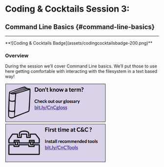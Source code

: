 # Coding & Cocktails Session 3:
## Command Line Basics {#command-line-basics}
<hr>
**![Coding & Cocktails Badge](assets/codingcocktailsbadge-200.png)**


### Overview

During the session we’ll cover Command Line basics. We’ll put those to use here getting comfortable with interacting with the filesystem in a text based way!

[![](images/glossary.png)](http://bit.ly/CnCgloss)
[![](images/tools.png)](https://codingandcocktailskc.gitbooks.io/coding-cocktails-the-tools/content/)
